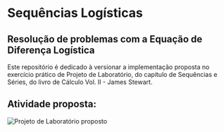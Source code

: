 # Sequências Logísticas
## Resolução de problemas com a Equação de Diferença Logística
Este repositório é dedicado à versionar a implementação proposta no exercício prático de Projeto de Laboratório, do capítulo de Sequências e Séries, do livro de Cálculo Vol. II - James Stewart.

## Atividade proposta:
![Projeto de Laboratório proposto](assets/pproblema.png)
